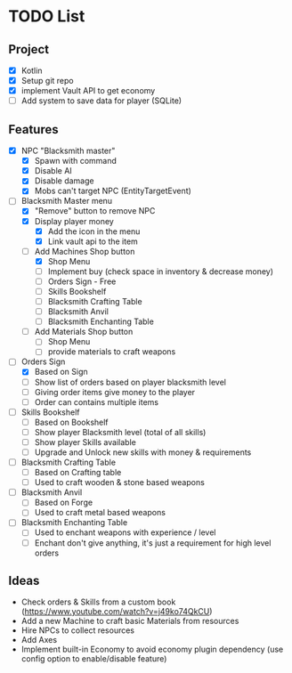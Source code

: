 # TODO List

## Project

- [X] Kotlin
- [X] Setup git repo
- [X] implement Vault API to get economy
- [ ] Add system to save data for player (SQLite)

## Features

- [X] NPC "Blacksmith master"
    - [X] Spawn with command
    - [X] Disable AI
    - [X] Disable damage
    - [X] Mobs can't target NPC (EntityTargetEvent)

- [ ] Blacksmith Master menu
    - [X] "Remove" button to remove NPC
    - [X] Display player money
        - [X] Add the icon in the menu
        - [X] Link vault api to the item
    - [ ] Add Machines Shop button
        - [X] Shop Menu
        - [ ] Implement buy (check space in inventory & decrease money)
        - [ ] Orders Sign - Free
        - [ ] Skills Bookshelf
        - [ ] Blacksmith Crafting Table
        - [ ] Blacksmith Anvil
        - [ ] Blacksmith Enchanting Table
    - [ ] Add Materials Shop button
        - [ ] Shop Menu
        - [ ] provide materials to craft weapons

- [ ] Orders Sign 
    - [X] Based on Sign
    - [ ] Show list of orders based on player blacksmith level
    - [ ] Giving order items give money to the player
    - [ ] Order can contains multiple items

- [ ] Skills Bookshelf
    - [ ] Based on Bookshelf
    - [ ] Show player Blacksmith level (total of all skills) 
    - [ ] Show player Skills available
    - [ ] Upgrade and Unlock new skills with money & requirements
    
- [ ] Blacksmith Crafting Table
    - [ ] Based on Crafting table
    - [ ] Used to craft wooden & stone based weapons

- [ ] Blacksmith Anvil
    - [ ] Based on Forge
    - [ ] Used to craft metal based weapons

- [ ] Blacksmith Enchanting Table
    - [ ] Used to enchant weapons with experience / level
    - [ ] Enchant don't give anything, it's just a requirement for high level orders

## Ideas

- Check orders & Skills from a custom book (https://www.youtube.com/watch?v=j49ko74QkCU)
- Add a new Machine to craft basic Materials from resources
- Hire NPCs to collect resources 
- Add Axes
- Implement built-in Economy to avoid economy plugin dependency (use config option to enable/disable feature) 